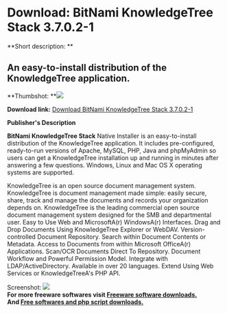 # Download: BitNami KnowledgeTree Stack 3.7.0.2-1

**Short description: **

## An easy-to-install distribution of the KnowledgeTree application.

  
**Thumbshot: **![](http://www.freewarefiles.com/screenshot/btnmknwldgstck_md.jpg)   
  
**Download link:** [Download BitNami KnowledgeTree Stack 3.7.0.2-1](http://freesoftwares.boysofts.com/BitNami-KnowledgeTree-Stack_program_62338.html)  
  

**Publisher's Description**  
  

**BitNami KnowledgeTree Stack** Native Installer is an easy-to-install distribution of the KnowledgeTree application. It includes pre-configured, ready-to-run versions of Apache, MySQL, PHP, Java and phpMyAdmin so users can get a KnowledgeTree installation up and running in minutes after answering a few questions. Windows, Linux and Mac OS X operating systems are supported. 

KnowledgeTree is an open source document management system. KnowledgeTree is
document management made simple: easily secure, share, track and manage the
documents and records your organization depends on. KnowledgeTree is the
leading commercial open source document management system designed for the SMB
and departmental user. Easy to Use Web and MicrosoftA(r) WindowsA(r)
Interfaces. Drag and Drop Documents Using KnowledgeTree Explorer or WebDAV.
Version-controlled Document Repository. Search within Document Contents or
Metadata. Access to Documents from within Microsoft OfficeA(r) Applications.
Scan/OCR Documents Direct To Repository. Document Workflow and Powerful
Permission Model. Integrate with LDAP/ActiveDirectory. Available in over 20
languages. Extend Using Web Services or KnowledgeTreeA's PHP API.

  
  
Screenshot: ![](http://www.freewarefiles.com/screenshot/btnmknwldgstck.jpg)  
**For more freeware softwares visit [Freeware software downloads.](http://freesoftwares.boysofts.com/)**   
**And [Free softwares and php script downloads.](http://www.boysofts.com/)**

